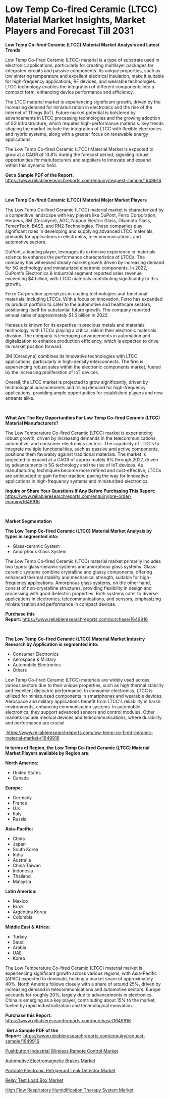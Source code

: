 <p><h1>Low Temp Co-fired Ceramic (LTCC) Material Market Insights, Market Players and Forecast Till 2031</h1></p><p><strong>Low Temp Co-fired Ceramic (LTCC) Material Market Analysis and Latest Trends</strong></p>
<p><p>Low Temp Co-fired Ceramic (LTCC) material is a type of substrate used in electronic applications, particularly for creating multilayer packages for integrated circuits and passive components. Its unique properties, such as low sintering temperature and excellent electrical insulation, make it suitable for high-frequency applications, RF devices, and wearable technologies. LTCC technology enables the integration of different components into a compact form, enhancing device performance and efficiency.</p><p>The LTCC material market is experiencing significant growth, driven by the increasing demand for miniaturization in electronics and the rise of the Internet of Things (IoT). Future market potential is bolstered by advancements in LTCC processing technologies and the growing adoption of 5G infrastructure, which requires high-performance materials. Key trends shaping the market include the integration of LTCC with flexible electronics and hybrid systems, along with a greater focus on renewable energy applications. </p><p>The Low Temp Co-fired Ceramic (LTCC) Material Market is expected to grow at a CAGR of 13.8% during the forecast period, signaling robust opportunities for manufacturers and suppliers to innovate and expand within this dynamic field.</p></p>
<p><strong>Get a Sample PDF of the Report:&nbsp;</strong> <a href="https://www.reliableresearchreports.com/enquiry/request-sample/1649916?utm_campaign=40&utm_medium=2&utm_source=Github&utm_content=ia&utm_term=08122024&utm_id=low-temp-co-fired-ceramic-ltcc-material">https://www.reliableresearchreports.com/enquiry/request-sample/1649916</a></p>
<p>&nbsp;</p>
<p><strong>Low Temp Co-fired Ceramic (LTCC) Material Major Market Players</strong></p>
<p><p>The Low Temp Co-fired Ceramic (LTCC) material market is characterized by a competitive landscape with key players like DuPont, Ferro Corporation, Heraeus, 3M (Ceradyne), AGC, Nippon Electric Glass, Okamoto Glass, TemenTech, BASS, and RN2 Technologies. These companies play significant roles in developing and supplying advanced LTCC materials, primarily for applications in electronics, telecommunications, and automotive sectors.</p><p>DuPont, a leading player, leverages its extensive experience in materials science to enhance the performance characteristics of LTCCs. The company has witnessed steady market growth driven by increasing demand for 5G technology and miniaturized electronic components. In 2022, DuPont's Electronics & Industrial segment reported sales revenue exceeding $4 billion, with LTCC materials contributing significantly to this growth.</p><p>Ferro Corporation specializes in coating technologies and functional materials, including LTCCs. With a focus on innovation, Ferro has expanded its product portfolio to cater to the automotive and healthcare sectors, positioning itself for substantial future growth. The company reported annual sales of approximately $1.5 billion in 2022.</p><p>Heraeus is known for its expertise in precious metals and materials technology, with LTCCs playing a critical role in their electronic materials division. The company is leveraging advancements in automation and digitalization to enhance production efficiency, which is expected to drive its market position forward.</p><p>3M (Ceradyne) combines its innovative technologies with LTCC applications, particularly in high-density interconnects. The firm is experiencing robust sales within the electronic components market, fueled by the increasing proliferation of IoT devices.</p><p>Overall, the LTCC market is projected to grow significantly, driven by technological advancements and rising demand for high-frequency applications, providing ample opportunities for established players and new entrants alike.</p></p>
<p>&nbsp;</p>
<p><strong>What Are The Key Opportunities For Low Temp Co-fired Ceramic (LTCC) Material Manufacturers?</strong></p>
<p><p>The Low Temperature Co-fired Ceramic (LTCC) market is experiencing robust growth, driven by increasing demands in the telecommunications, automotive, and consumer electronics sectors. The capability of LTCCs to integrate multiple functionalities, such as passive and active components, positions them favorably against traditional materials. The market is projected to expand at a CAGR of approximately 8% through 2027, driven by advancements in 5G technology and the rise of IoT devices. As manufacturing techniques become more refined and cost-effective, LTCCs are anticipated to gain further traction, paving the way for innovative applications in high-frequency systems and miniaturized electronics.</p></p>
<p><strong>Inquire or Share Your Questions If Any Before Purchasing This Report:</strong> <a href="https://www.reliableresearchreports.com/enquiry/pre-order-enquiry/1649916?utm_campaign=40&utm_medium=2&utm_source=Github&utm_content=ia&utm_term=08122024&utm_id=low-temp-co-fired-ceramic-ltcc-material">https://www.reliableresearchreports.com/enquiry/pre-order-enquiry/1649916</a></p>
<p>&nbsp;</p>
<p><strong>Market Segmentation</strong></p>
<p><strong>The Low Temp Co-fired Ceramic (LTCC) Material Market Analysis by types is segmented into:</strong></p>
<p><ul><li>Glass-ceramic System</li><li>Amorphous Glass System</li></ul></p>
<p><p>The Low Temp Co-fired Ceramic (LTCC) material market primarily includes two types: glass-ceramic systems and amorphous glass systems. Glass-ceramic systems combine crystalline and glassy components, offering enhanced thermal stability and mechanical strength, suitable for high-frequency applications. Amorphous glass systems, on the other hand, consist of non-crystalline structures, providing flexibility in design and processing with good dielectric properties. Both systems cater to diverse applications in electronics, telecommunications, and sensors, emphasizing miniaturization and performance in compact devices.</p></p>
<p><strong>Purchase this Report:&nbsp;</strong><a href="https://www.reliableresearchreports.com/purchase/1649916?utm_campaign=40&utm_medium=2&utm_source=Github&utm_content=ia&utm_term=08122024&utm_id=low-temp-co-fired-ceramic-ltcc-material">https://www.reliableresearchreports.com/purchase/1649916</a></p>
<p>&nbsp;</p>
<p><strong>The Low Temp Co-fired Ceramic (LTCC) Material Market Industry Research by Application is segmented into:</strong></p>
<p><ul><li>Consumer Electronics</li><li>Aerospace & Military</li><li>Automobile Electronics</li><li>Others</li></ul></p>
<p><p>Low Temp Co-fired Ceramic (LTCC) materials are widely used across various sectors due to their unique properties, such as high thermal stability and excellent dielectric performance. In consumer electronics, LTCC is utilized for miniaturized components in smartphones and wearable devices. Aerospace and military applications benefit from LTCC's reliability in harsh environments, enhancing communication systems. In automobile electronics, they support advanced sensors and control modules. Other markets include medical devices and telecommunications, where durability and performance are crucial.</p></p>
<p><a href="https://www.reliableresearchreports.com/low-temp-co-fired-ceramic-material-market-r1649916?utm_campaign=40&utm_medium=2&utm_source=Github&utm_content=ia&utm_term=08122024&utm_id=low-temp-co-fired-ceramic-ltcc-material">&nbsp;https://www.reliableresearchreports.com/low-temp-co-fired-ceramic-material-market-r1649916</a></p>
<p><strong>In terms of Region, the Low Temp Co-fired Ceramic (LTCC) Material Market Players available by Region are:</strong></p>
<p>
    <p> <strong> North America: </strong>
        <ul>
            <li>United States</li>
            <li>Canada</li>
        </ul>
        </p> 
    <p> <strong> Europe: </strong>
        <ul>
            <li>Germany</li>
            <li>France</li>
            <li>U.K.</li>
            <li>Italy</li>
            <li>Russia</li>
        </ul>
        </p> 
    <p> <strong> Asia-Pacific: </strong>
        <ul>
            <li>China</li>
            <li>Japan</li>
            <li>South Korea</li>
            <li>India</li>
            <li>Australia</li>
            <li>China Taiwan</li>
            <li>Indonesia</li>
            <li>Thailand</li>
            <li>Malaysia</li>
        </ul>
        </p> 
    <p> <strong> Latin America: </strong>
        <ul>
            <li>Mexico</li>
            <li>Brazil</li>
            <li>Argentina Korea</li>
            <li>Colombia</li>
        </ul>
        </p> 
    <p> <strong> Middle East & Africa: </strong>
        <ul>
            <li>Turkey</li>
            <li>Saudi</li>
            <li>Arabia</li>
            <li>UAE</li>
            <li>Korea</li>
        </ul>
    </p>
    </p>
<p><p>The Low Temperature Co-fired Ceramic (LTCC) material market is experiencing significant growth across various regions, with Asia-Pacific (APAC) expected to dominate, holding a market share of approximately 40%. North America follows closely with a share of around 25%, driven by increasing demand in telecommunications and automotive sectors. Europe accounts for roughly 20%, largely due to advancements in electronics. China is emerging as a key player, contributing about 15% to the market, fueled by rapid industrialization and technological innovation.</p></p>
<p><strong>Purchase this Report: </strong><a href="https://www.reliableresearchreports.com/purchase/1649916?utm_campaign=40&utm_medium=2&utm_source=Github&utm_content=ia&utm_term=08122024&utm_id=low-temp-co-fired-ceramic-ltcc-material">https://www.reliableresearchreports.com/purchase/1649916</a></p>
<p>&nbsp;<strong>Get a Sample PDF of the Report:&nbsp;&nbsp;</strong><a href="https://www.reliableresearchreports.com/enquiry/request-sample/1649916?utm_campaign=40&utm_medium=2&utm_source=Github&utm_content=ia&utm_term=08122024&utm_id=low-temp-co-fired-ceramic-ltcc-material">https://www.reliableresearchreports.com/enquiry/request-sample/1649916</a></p>
<p><strong></strong></p>
<p><p><a href="https://www.linkedin.com/pulse/pushbutton-industrial-wireless-remote-control-industry-bflnc?utm_campaign=40&utm_medium=2&utm_source=Github&utm_content=ia&utm_term=08122024&utm_id=low-temp-co-fired-ceramic-ltcc-material">Pushbutton Industrial Wireless Remote Control Market</a></p><p><a href="https://github.com/dmitriyvo6rog/Market-Research-Report-List-1/blob/main/automotive-electromagnetic-brakes-market.md?utm_campaign=40&utm_medium=2&utm_source=Github&utm_content=ia&utm_term=08122024&utm_id=low-temp-co-fired-ceramic-ltcc-material">Automotive Electromagnetic Brakes Market</a></p><p><a href="https://www.linkedin.com/pulse/portable-electronic-refrigerant-leak-detector-market-0rguc?utm_campaign=40&utm_medium=2&utm_source=Github&utm_content=ia&utm_term=08122024&utm_id=low-temp-co-fired-ceramic-ltcc-material">Portable Electronic Refrigerant Leak Detector Market</a></p><p><a href="https://issuu.com/reportprime-2/docs/relay-test-load-box-market-size-2030.pptx?utm_campaign=40&utm_medium=2&utm_source=Github&utm_content=ia&utm_term=08122024&utm_id=low-temp-co-fired-ceramic-ltcc-material">Relay Test Load Box Market</a></p><p><a href="https://issuu.com/reportprime-2/docs/high-flow-respiratory-humidification-therapy-syste?utm_campaign=40&utm_medium=2&utm_source=Github&utm_content=ia&utm_term=08122024&utm_id=low-temp-co-fired-ceramic-ltcc-material">High Flow Respiratory Humidification Therapy System Market</a></p></p>